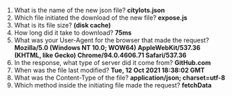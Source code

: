 1. What is the name of the new json file?
**citylots.json**<br>
2. Which file initiated the download of the new file?
**expose.js**<br>
3. What is its file size?
**(disk cache)** <br>
4. How long did it take to download?
**75ms**<br>
5. What was your User-Agent for the browser that made the request?
**Mozilla/5.0 (Windows NT 10.0; WOW64) AppleWebKit/537.36 (KHTML, like Gecko) Chrome/94.0.4606.71 Safari/537.36**<br>
6. In the response, what type of server did it come from?
**GitHub.com**<br>
7. When was the file last modified?
**Tue, 12 Oct 2021 18:38:02 GMT**<br>
8. What was the Content-Type of the file?
**application/json; charset=utf-8**<br>
9. Which method inside the initiating file made the request?
**fetchData**<br>